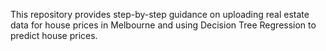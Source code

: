 This repository provides step-by-step guidance on uploading real estate data for house prices in Melbourne and using Decision Tree Regression to predict house prices.
